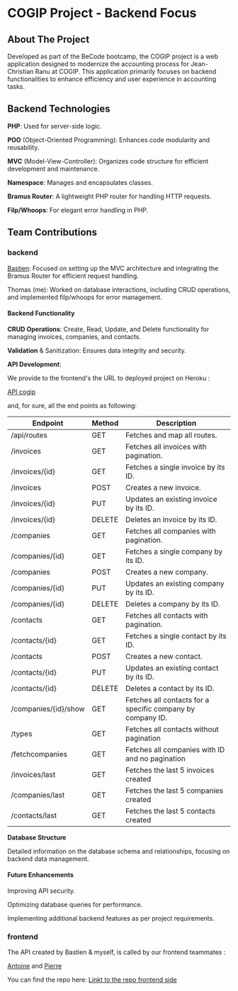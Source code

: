 # COGIP Project - Backend Focus

## About The Project

Developed as part of the BeCode bootcamp, the COGIP project is a web application designed to modernize the accounting process for Jean-Christian Ranu at COGIP. This application primarily focuses on backend functionalities to enhance efficiency and user experience in accounting tasks.

## Backend Technologies

**PHP**: Used for server-side logic.

**POO** (Object-Oriented Programming): Enhances code modularity and reusability.

**MVC** (Model-View-Controller): Organizes code structure for efficient development and maintenance.

**Namespace**: Manages and encapsulates classes.

**Bramus Router**: A lightweight PHP router for handling HTTP requests.

**Filp/Whoops**: For elegant error handling in PHP.

## Team  Contributions

### backend

[Bastien](https://github.com/bastien-venturi): Focused on setting up the MVC architecture and integrating the Bramus Router for efficient request handling.

Thomas (me): Worked on database interactions, including CRUD operations, and implemented filp/whoops for error management.

#### Backend Functionality

**CRUD Operations**: Create, Read, Update, and Delete functionality for managing invoices, companies, and contacts.

**Validation** & Sanitization: Ensures data integrity and security.

**API Development**: 

We provide to the frontend's the URL to deployed project on Heroku :

[API cogip](https://cogip-api-8d6f281a9687.herokuapp.com/)


and, for sure, all the end points as following:

| Endpoint | Method | Description |
| --- | --- | --- |
| /api/routes | GET | Fetches and map all routes. |
| /invoices | GET | Fetches all invoices with pagination. |
| /invoices/{id} | GET | Fetches a single invoice by its ID. |
| /invoices | POST | Creates a new invoice. |
| /invoices/{id} | PUT | Updates an existing invoice by its ID. |
| /invoices/{id} | DELETE | Deletes an invoice by its ID. |
| /companies | GET | Fetches all companies with pagination. |
| /companies/{id} | GET | Fetches a single company by its ID. |
| /companies | POST | Creates a new company. |
| /companies/{id} | PUT | Updates an existing company by its ID. |
| /companies/{id} | DELETE | Deletes a company by its ID. |
| /contacts | GET | Fetches all contacts with pagination. |
| /contacts/{id} | GET | Fetches a single contact by its ID. |
| /contacts | POST | Creates a new contact. |
| /contacts/{id} | PUT | Updates an existing contact by its ID. |
| /contacts/{id} | DELETE | Deletes a contact by its ID. |
| /companies/{id}/show | GET | Fetches all contacts for a specific company by company ID. |
| /types | GET | Fetches all contacts without pagination |
| /fetchcompanies | GET | Fetches all companies with ID and no pagination |
| /invoices/last | GET | Fetches the last 5 invoices created |
| /companies/last | GET | Fetches the last 5 companies created |
| /contacts/last | GET | Fetches the last 5 contacts created |

**Database Structure**

Detailed information on the database schema and relationships, focusing on backend data management.

#### Future Enhancements

Improving API security.

Optimizing database queries for performance.

Implementing additional backend features as per project requirements.

### frontend

The API created by Bastien & myself, is called by our frontend teammates :

[Antoine](https://github.com/antoinel74) and [Pierre](https://github.com/Pierremarien)

You can find the repo here: [Linkt to the repo frontend side](https://github.com/antoinel74/COGIP)



